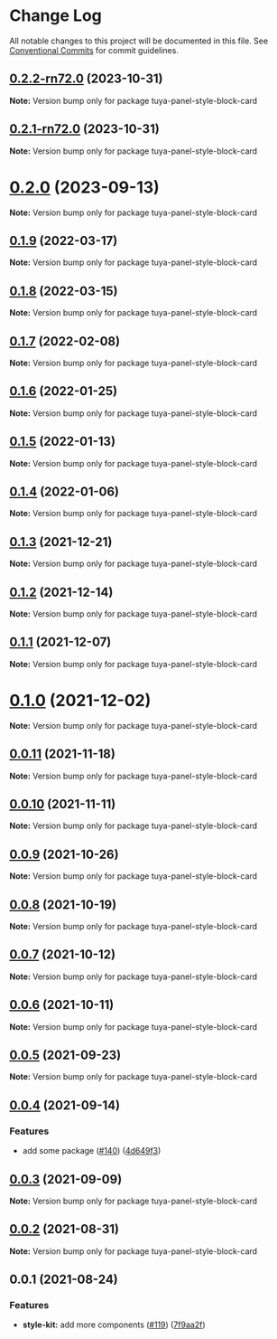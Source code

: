 # Change Log

All notable changes to this project will be documented in this file.
See [Conventional Commits](https://conventionalcommits.org) for commit guidelines.

## [0.2.2-rn72.0](https://github.com/tuya/tuya-panel-kit/compare/tuya-panel-style-block-card@0.2.1-rn72.0...tuya-panel-style-block-card@0.2.2-rn72.0) (2023-10-31)

**Note:** Version bump only for package tuya-panel-style-block-card





## [0.2.1-rn72.0](https://github.com/tuya/tuya-panel-kit/compare/tuya-panel-style-block-card@0.2.0...tuya-panel-style-block-card@0.2.1-rn72.0) (2023-10-31)

**Note:** Version bump only for package tuya-panel-style-block-card





# [0.2.0](https://github.com/tuya/tuya-panel-kit/compare/tuya-panel-style-block-card@0.1.9...tuya-panel-style-block-card@0.2.0) (2023-09-13)

**Note:** Version bump only for package tuya-panel-style-block-card





## [0.1.9](https://github.com/tuya/tuya-panel-kit/compare/tuya-panel-style-block-card@0.1.8...tuya-panel-style-block-card@0.1.9) (2022-03-17)

**Note:** Version bump only for package tuya-panel-style-block-card





## [0.1.8](https://github.com/tuya/tuya-panel-kit/compare/tuya-panel-style-block-card@0.1.7...tuya-panel-style-block-card@0.1.8) (2022-03-15)

**Note:** Version bump only for package tuya-panel-style-block-card





## [0.1.7](https://github.com/tuya/tuya-panel-kit/compare/tuya-panel-style-block-card@0.1.6...tuya-panel-style-block-card@0.1.7) (2022-02-08)

**Note:** Version bump only for package tuya-panel-style-block-card





## [0.1.6](https://github.com/tuya/tuya-panel-kit/compare/tuya-panel-style-block-card@0.1.5...tuya-panel-style-block-card@0.1.6) (2022-01-25)

**Note:** Version bump only for package tuya-panel-style-block-card





## [0.1.5](https://github.com/tuya/tuya-panel-kit/compare/tuya-panel-style-block-card@0.1.4...tuya-panel-style-block-card@0.1.5) (2022-01-13)

**Note:** Version bump only for package tuya-panel-style-block-card





## [0.1.4](https://github.com/tuya/tuya-panel-kit/compare/tuya-panel-style-block-card@0.1.3...tuya-panel-style-block-card@0.1.4) (2022-01-06)

**Note:** Version bump only for package tuya-panel-style-block-card





## [0.1.3](https://github.com/tuya/tuya-panel-kit/compare/tuya-panel-style-block-card@0.1.2...tuya-panel-style-block-card@0.1.3) (2021-12-21)

**Note:** Version bump only for package tuya-panel-style-block-card





## [0.1.2](https://github.com/tuya/tuya-panel-kit/compare/tuya-panel-style-block-card@0.1.1...tuya-panel-style-block-card@0.1.2) (2021-12-14)

**Note:** Version bump only for package tuya-panel-style-block-card





## [0.1.1](https://github.com/tuya/tuya-panel-kit/compare/tuya-panel-style-block-card@0.0.11...tuya-panel-style-block-card@0.1.1) (2021-12-07)

**Note:** Version bump only for package tuya-panel-style-block-card





# [0.1.0](https://github.com/tuya/tuya-panel-kit/compare/tuya-panel-style-block-card@0.0.11...tuya-panel-style-block-card@0.1.0) (2021-12-02)

**Note:** Version bump only for package tuya-panel-style-block-card





## [0.0.11](https://github.com/tuya/tuya-panel-kit/compare/tuya-panel-style-block-card@0.0.10...tuya-panel-style-block-card@0.0.11) (2021-11-18)

**Note:** Version bump only for package tuya-panel-style-block-card





## [0.0.10](https://github.com/tuya/tuya-panel-kit/compare/tuya-panel-style-block-card@0.0.9...tuya-panel-style-block-card@0.0.10) (2021-11-11)

**Note:** Version bump only for package tuya-panel-style-block-card





## [0.0.9](https://github.com/tuya/tuya-panel-kit/compare/tuya-panel-style-block-card@0.0.8...tuya-panel-style-block-card@0.0.9) (2021-10-26)

**Note:** Version bump only for package tuya-panel-style-block-card





## [0.0.8](https://github.com/tuya/tuya-panel-kit/compare/tuya-panel-style-block-card@0.0.6...tuya-panel-style-block-card@0.0.8) (2021-10-19)

**Note:** Version bump only for package tuya-panel-style-block-card





## [0.0.7](https://github.com/tuya/tuya-panel-kit/compare/tuya-panel-style-block-card@0.0.6...tuya-panel-style-block-card@0.0.7) (2021-10-12)

**Note:** Version bump only for package tuya-panel-style-block-card





## [0.0.6](https://github.com/tuya/tuya-panel-kit/compare/tuya-panel-style-block-card@0.0.5...tuya-panel-style-block-card@0.0.6) (2021-10-11)

**Note:** Version bump only for package tuya-panel-style-block-card





## [0.0.5](https://github.com/tuya/tuya-panel-kit/compare/tuya-panel-style-block-card@0.0.4...tuya-panel-style-block-card@0.0.5) (2021-09-23)

**Note:** Version bump only for package tuya-panel-style-block-card





## [0.0.4](https://github.com/tuya/tuya-panel-kit/compare/tuya-panel-style-block-card@0.0.3...tuya-panel-style-block-card@0.0.4) (2021-09-14)


### Features

* add some package ([#140](https://github.com/tuya/tuya-panel-kit/issues/140)) ([4d649f3](https://github.com/tuya/tuya-panel-kit/commit/4d649f3020ac96bc9aa16c0d27f925b13244317c))





## [0.0.3](https://github.com/tuya/tuya-panel-kit/compare/tuya-panel-style-block-card@0.0.2...tuya-panel-style-block-card@0.0.3) (2021-09-09)

**Note:** Version bump only for package tuya-panel-style-block-card





## [0.0.2](https://github.com/tuya/tuya-panel-kit/compare/tuya-panel-style-block-card@0.0.1...tuya-panel-style-block-card@0.0.2) (2021-08-31)

**Note:** Version bump only for package tuya-panel-style-block-card





## 0.0.1 (2021-08-24)


### Features

* **style-kit:** add more components ([#119](https://github.com/tuya/tuya-panel-kit/issues/119)) ([7f9aa2f](https://github.com/tuya/tuya-panel-kit/commit/7f9aa2fecf01c73760eeb88fcc09703ccef3afca))
